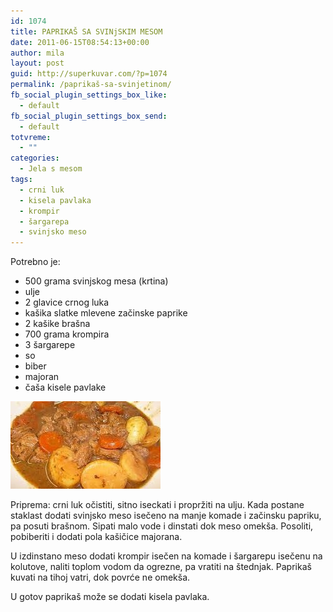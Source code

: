 ```yaml
---
id: 1074
title: PAPRIKAŠ SA SVINjSKIM MESOM
date: 2011-06-15T08:54:13+00:00
author: mila
layout: post
guid: http://superkuvar.com/?p=1074
permalink: /paprikaš-sa-svinjetinom/
fb_social_plugin_settings_box_like:
  - default
fb_social_plugin_settings_box_send:
  - default
totvreme:
  - ""
categories:
  - Jela s mesom
tags:
  - crni luk
  - kisela pavlaka
  - krompir
  - šargarepa
  - svinjsko meso
---
```

Potrebno je:

  * 500 grama svinjskog mesa (krtina)
  * ulje
  * 2 glavice crnog luka
  * kašika slatke mlevene začinske paprike
  * 2 kašike brašna
  * 700 grama krompira
  * 3 šargarepe
  * so
  * biber
  * majoran
  * čaša kisele pavlake

<img class="alignnone size-full wp-image-1077" title="paprikas" src="/wp-content/uploads/2011/06/paprikas-e1308127906577.jpg" alt="" width="240" height="140" /> 

Priprema: crni luk očistiti, sitno iseckati i propržiti na ulju. Kada postane staklast dodati svinjsko meso isečeno na manje komade i začinsku papriku, pa posuti brašnom. Sipati malo vode i dinstati dok meso omekša. Posoliti, pobiberiti i dodati pola kašičice majorana.

U izdinstano meso dodati krompir isečen na komade i šargarepu isečenu na kolutove, naliti toplom vodom da ogrezne, pa vratiti na štednjak. Paprikaš kuvati na tihoj vatri, dok povrće ne omekša.

U gotov paprikaš može se dodati kisela pavlaka.